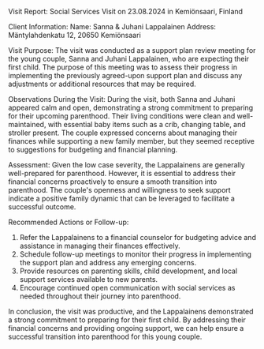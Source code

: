  Visit Report: Social Services Visit on 23.08.2024 in Kemiönsaari, Finland

Client Information:
Name: Sanna & Juhani Lappalainen
Address: Mäntylahdenkatu 12, 20650 Kemiönsaari

Visit Purpose:
The visit was conducted as a support plan review meeting for the young couple, Sanna and Juhani Lappalainen, who are expecting their first child. The purpose of this meeting was to assess their progress in implementing the previously agreed-upon support plan and discuss any adjustments or additional resources that may be required.

Observations During the Visit:
During the visit, both Sanna and Juhani appeared calm and open, demonstrating a strong commitment to preparing for their upcoming parenthood. Their living conditions were clean and well-maintained, with essential baby items such as a crib, changing table, and stroller present. The couple expressed concerns about managing their finances while supporting a new family member, but they seemed receptive to suggestions for budgeting and financial planning.

Assessment:
Given the low case severity, the Lappalainens are generally well-prepared for parenthood. However, it is essential to address their financial concerns proactively to ensure a smooth transition into parenthood. The couple's openness and willingness to seek support indicate a positive family dynamic that can be leveraged to facilitate a successful outcome.

Recommended Actions or Follow-up:
1. Refer the Lappalainens to a financial counselor for budgeting advice and assistance in managing their finances effectively.
2. Schedule follow-up meetings to monitor their progress in implementing the support plan and address any emerging concerns.
3. Provide resources on parenting skills, child development, and local support services available to new parents.
4. Encourage continued open communication with social services as needed throughout their journey into parenthood.

In conclusion, the visit was productive, and the Lappalainens demonstrated a strong commitment to preparing for their first child. By addressing their financial concerns and providing ongoing support, we can help ensure a successful transition into parenthood for this young couple.